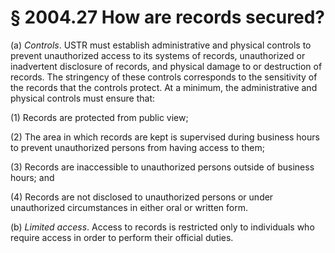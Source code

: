 # § 2004.27   How are records secured?

(a) *Controls*. USTR must establish administrative and physical controls to prevent unauthorized access to its systems of records, unauthorized or inadvertent disclosure of records, and physical damage to or destruction of records. The stringency of these controls corresponds to the sensitivity of the records that the controls protect. At a minimum, the administrative and physical controls must ensure that:


(1) Records are protected from public view;


(2) The area in which records are kept is supervised during business hours to prevent unauthorized persons from having access to them;


(3) Records are inaccessible to unauthorized persons outside of business hours; and


(4) Records are not disclosed to unauthorized persons or under unauthorized circumstances in either oral or written form.


(b) *Limited access*. Access to records is restricted only to individuals who require access in order to perform their official duties.




